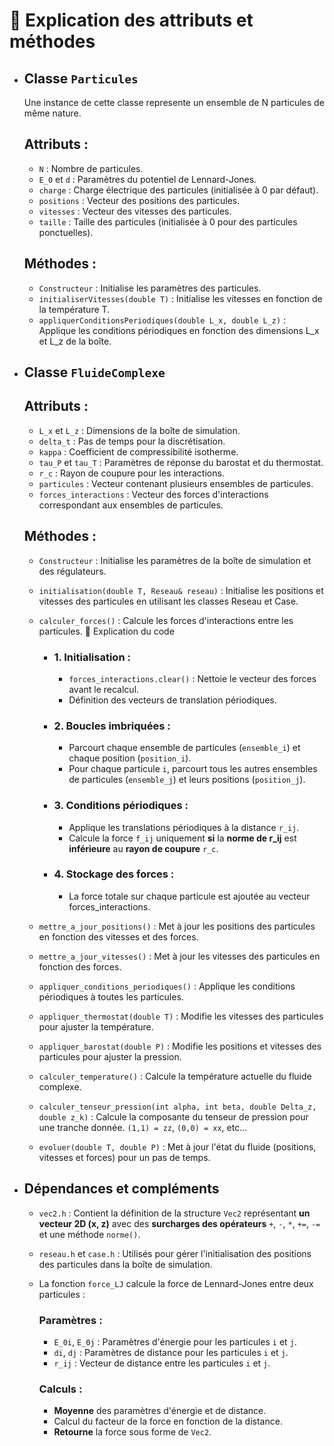 # 📝 **Explication des attributs et méthodes**
- ## **Classe `Particules`**
    Une instance de cette classe represente un ensemble de N particules de même nature.
    
    ## **Attributs :**

    - `N` : Nombre de particules.
    - `E_0` et `d` : Paramètres du potentiel de Lennard-Jones.
    - `charge` : Charge électrique des particules (initialisée à 0 par défaut).
    - `positions` : Vecteur des positions des particules.
    - `vitesses` : Vecteur des vitesses des particules.
    - `taille` : Taille des particules (initialisée à 0 pour des particules ponctuelles).
    
    ## **Méthodes :**

    - `Constructeur` : Initialise les paramètres des particules.
    - `initialiserVitesses(double T)` : Initialise les vitesses en fonction de la température T.
    - `appliquerConditionsPeriodiques(double L_x, double L_z)` : Applique les conditions périodiques en fonction des dimensions L_x et L_z de la boîte.

- ## **Classe `FluideComplexe`**
    
    ## **Attributs :**

    - `L_x` et `L_z` : Dimensions de la boîte de simulation.
    - `delta_t` : Pas de temps pour la discrétisation.
    - `kappa` : Coefficient de compressibilité isotherme.
    - `tau_P` et `tau_T` : Paramètres de réponse du barostat et du thermostat.
    - `r_c` : Rayon de coupure pour les interactions.
    - `particules` : Vecteur contenant plusieurs ensembles de particules.
    - `forces_interactions` : Vecteur des forces d'interactions correspondant aux ensembles de particules.
    
    ## **Méthodes :**

    - `Constructeur` : Initialise les paramètres de la boîte de simulation et des régulateurs.
    - `initialisation(double T, Reseau& reseau)` : Initialise les positions et vitesses des particules en utilisant les classes Reseau et Case.
    - `calculer_forces()` : Calcule les forces d'interactions entre les particules.
        📝 Explication du code

        - ### 1. Initialisation :
            - `forces_interactions.clear()` : Nettoie le vecteur des forces avant le recalcul.
            - Définition des vecteurs de translation périodiques.
        - ### 2. Boucles imbriquées :
            - Parcourt chaque ensemble de particules (`ensemble_i`) et chaque position (`position_i`).
            - Pour chaque particule `i`, parcourt tous les autres ensembles de particules (`ensemble_j`) et leurs positions (`position_j`).
        - ### 3. Conditions périodiques :
            - Applique les translations périodiques à la distance `r_ij`.
            - Calcule la force `f_ij` uniquement **si** la **norme de r_ij** est **inférieure** au **rayon de coupure** `r_c`.
        - ### 4. Stockage des forces :
            - La force totale sur chaque particule est ajoutée au vecteur forces_interactions.
    - `mettre_a_jour_positions()` : Met à jour les positions des particules en fonction des vitesses et des forces.
    - `mettre_a_jour_vitesses()` : Met à jour les vitesses des particules en fonction des forces.
    - `appliquer_conditions_periodiques()` : Applique les conditions périodiques à toutes les particules.
    - `appliquer_thermostat(double T)` : Modifie les vitesses des particules pour ajuster la température.
    - `appliquer_barostat(double P)` : Modifie les positions et vitesses des particules pour ajuster la pression.
    - `calculer_temperature()` : Calcule la température actuelle du fluide complexe.
    - `calculer_tenseur_pression(int alpha, int beta, double Delta_z, double z_k)` : Calcule la composante du tenseur de pression pour une tranche donnée. `(1,1) = zz`, `(0,0) = xx`, etc...
    - `evoluer(double T, double P)` : Met à jour l'état du fluide (positions, vitesses et forces) pour un pas de temps.

- ## Dépendances et compléments

    - `vec2.h` : Contient la définition de la structure `Vec2` représentant **un vecteur 2D (x, z)** avec des **surcharges des opérateurs** `+`, `-`, `*`, `+=`, `-=` et une méthode `norme()`.
    - `reseau.h` et `case.h` : Utilisés pour gérer l'initialisation des positions des particules dans la boîte de simulation.
    - La fonction `force_LJ` calcule la force de Lennard-Jones entre deux particules :

        ### Paramètres :
        - `E_0i`, `E_0j` : Paramètres d'énergie pour les particules `i` et `j`.
        - `di`, `dj` : Paramètres de distance pour les particules `i` et `j`.
        - `r_ij` : Vecteur de distance entre les particules `i` et `j`.
        ### Calculs :
        - **Moyenne** des paramètres d'énergie et de distance.
        - Calcul du facteur de la force en fonction de la distance.
        - **Retourne** la force sous forme de `Vec2`.
